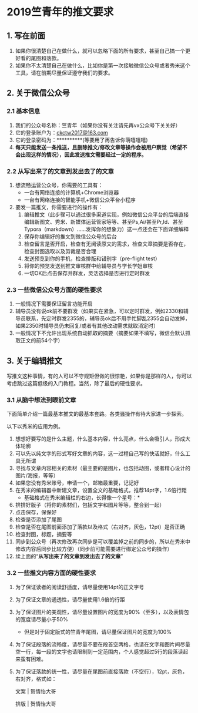 # 2019竺青年的推文要求



## 1. 写在前面

1. 如果你很清楚自己在做什么，就可以忽略下面的所有要求，甚至自己搞一个更好看的尾图和落款。
2. 如果你不太清楚自己在做什么，比如你是第一次接触微信公众号或者秀米这个工具，请在前期尽量保证遵守我们的要求。



## 2. 关于微信公众号

### 2.1 基本信息

1. 我们的公众号名称：竺青年（如果你没有关注请先再vx公众号下关关好）
2. 它的登录账户为：ckctw2017@163.com
3. 它的登录密码为：\*\*\*\*\*\*\*\*\*\*(等要用了再告诉你萌嘻嘻嘻)
4. **每天只能发送一条推送，且删除推文/修改文章等操作会被用户察觉（希望不会出现这样的情况），因此发送推文需要经过一定的程序。**

### 2.2 从写出来了的文章到发出去了的文章

1. 想流畅运营公众号，你需要的工具有：
   - 一台有网络连接的计算机+Chrome浏览器
   - 一台有网络连接的智能手机+微信公众平台小程序
2. 要发一篇推文，你需要进行的操作有：
   1. 编辑推文（此步骤可以通过很多渠道实现，例如微信公众平台的后端直接编辑新图文、秀米、新媒体运营管家等等、甚至Ps,Ai/甚至Pr,Id、甚至Typora（markdown）……发挥你的想象力）这一点还会在下面详细解释
   2. 保存你编辑好的推文到微信公众号的后台
   3. 检查留言是否开启，检查有无阅读原文的需求，检查文章摘要是否存在，检查封图选取以及剪裁是否合理
   4. 发送预览到你的手机，检查排版和错别字（pre-flight test）
   5. 将你的预览发送到推文审核群中给辅导员与学长学姐审核
   6. 一切OK后点击保存并群发，灵活选择是否进行定时群发

### 2.3 一些微信公众号方面的硬性要求

1. 一般情况下需要保证留言功能开启
2. 辅导员没有说ok前不要群发（如果实在紧急，可以定时群发，例如2330和辅导员联系，先定时群发2355的，辅导员ok后不用手忙脚乱2355会自动发掉，如果2350时辅导员仍未回复/或者有其他改动需求就取消定时）
3. 一般情况下不允许出现系统自动抓取的摘要（摘要如果不填写，微信会默认抓取正文的前54个字）



## 3. 关于编辑推文

写推文这种事情，有的人可以不守规矩但做的很惊艳，如果你是那样的人，你可以考虑跳过这篇低级的入门教程。当然，除了最后的硬性要求。

### 3.1 从脑中想法到眼前文章

下面简单介绍一篇最基本推文的最基本套路。各类骚操作有待大家进一步探索。

以下以秀米的应用为例。

1. 想想好要写的是什么主题，什么基本内容，什么亮点，什么会吸引人，形成大体轮廓
2. 可以先以纯文字的形式写好文章的内容，这一过程自己写的快活就好，什么工具无所谓
3. 寻找与文章内容相关的素材（最主要的是图片，也包括动图，或者精心设计的图片/海报，等等）
4. 如果您没有秀米账号，申请一个，邮箱最重要，记记好
5. 在秀米的编辑器中新建文章，设置全文的基础格式，推荐14pt字，1.6倍行距
   - 基础格式在秀米编辑栏的右边，长得像一个星号：\*
6. 排排好版子（将你的素材们，包括文字和图片等等，整合到一起）
7. 点击保存，保保好
8. 检查是否添加了尾图
9. 检查是否在尾图前面添加了落款以及格式（右对齐，灰色，12pt）是否正确
10. 检查封图，标题，摘要等
11. 同步到公众号（再次修改再次同步是可以覆盖掉之前的同步的，所以在秀米中修改内容后同步比较方便）（同步前可能需要进行绑定公众号的操作）
12. 续上面的“**从写出来了的文章到发出去了的文章**”

### 3.2 一些推文内容方面的硬性要求

1. 为了保证读者的阅读舒适度，请尽量使用14pt的正文字号

2. 为了保证文章的通透性，请尽量使用1.6倍的行距

3. 为了保证图片的美观性，请尽量设置图片的宽度为90%（至多），以及表情包的宽度请尽量小于50%

   - 但是对于固定版式的竺青年尾图，请尽量保证图片的宽度为100%

4. 为了保证段落的流畅度，请尽量不要在段首空两格，也请在文字和图片间尽量空一行，每一段的文字也请限制到一定范围内，个人感觉超过5行的段落读起来蛮有困难。

5. 为了保证落款的统一性，请尽量在尾图前直接落款（不空行），12pt，灰色，右对齐，格式如：

   文案 | 贺情怡大哥

   排版 | 贺情怡大哥